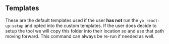 ## Templates
These are the default templates used if the user **has not** run the `yo react-up:setup` and opted into the custom templates. If the user does decide to setup the tool we will copy this folder into their location so and use that path moving forward. This command can always be re-run if needed as well.
